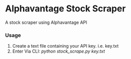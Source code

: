 # Alphavantage Stock Scraper
A stock scraper using Alphavantage API

### Usage

1. Create a text file containing your API key. i.e. key.txt
2. Enter Via CLI: *python stock_scrape.py key.txt*
